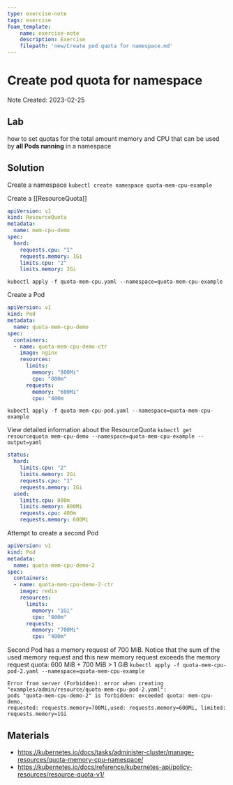 ```yaml
---
type: exercise-note
tags: exercise
foam_template:
    name: exercise-note
    description: Exercise
    filepath: 'new/Create pod quota for namespace.md'
---
```

# Create pod quota for namespace
Note Created: 2023-02-25

## Lab 
 how to set quotas for the total amount memory and CPU that can be used by **all Pods running** in a namespace

## Solution

Create a namespace
`kubectl create namespace quota-mem-cpu-example`

Create a [[ResourceQuota]]
```yaml
apiVersion: v1
kind: ResourceQuota
metadata:
  name: mem-cpu-demo
spec:
  hard:
    requests.cpu: "1"
    requests.memory: 1Gi
    limits.cpu: "2"
    limits.memory: 2Gi
```
`kubectl apply -f quota-mem-cpu.yaml --namespace=quota-mem-cpu-example`

Create a Pod
```yaml
apiVersion: v1
kind: Pod
metadata:
  name: quota-mem-cpu-demo
spec:
  containers:
  - name: quota-mem-cpu-demo-ctr
    image: nginx
    resources:
      limits:
        memory: "800Mi"
        cpu: "800m"
      requests:
        memory: "600Mi"
        cpu: "400m
```
`kubectl apply -f quota-mem-cpu-pod.yaml --namespace=quota-mem-cpu-example`

View detailed information about the ResourceQuota
`kubectl get resourcequota mem-cpu-demo --namespace=quota-mem-cpu-example --output=yaml`

```yaml
status:
  hard:
    limits.cpu: "2"
    limits.memory: 2Gi
    requests.cpu: "1"
    requests.memory: 1Gi
  used:
    limits.cpu: 800m
    limits.memory: 800Mi
    requests.cpu: 400m
    requests.memory: 600Mi
```

Attempt to create a second Pod
```yaml
apiVersion: v1
kind: Pod
metadata:
  name: quota-mem-cpu-demo-2
spec:
  containers:
  - name: quota-mem-cpu-demo-2-ctr
    image: redis
    resources:
      limits:
        memory: "1Gi"
        cpu: "800m"
      requests:
        memory: "700Mi"
        cpu: "400m"
```
Second Pod has a memory request of 700 MiB. Notice that the sum of the used memory request and this new memory request exceeds the memory request quota: 600 MiB + 700 MiB > 1 GiB
`kubectl apply -f quota-mem-cpu-pod-2.yaml --namespace=quota-mem-cpu-example`

```console
Error from server (Forbidden): error when creating "examples/admin/resource/quota-mem-cpu-pod-2.yaml":
pods "quota-mem-cpu-demo-2" is forbidden: exceeded quota: mem-cpu-demo,
requested: requests.memory=700Mi,used: requests.memory=600Mi, limited: requests.memory=1Gi
```

## Materials
* https://kubernetes.io/docs/tasks/administer-cluster/manage-resources/quota-memory-cpu-namespace/
* https://kubernetes.io/docs/reference/kubernetes-api/policy-resources/resource-quota-v1/